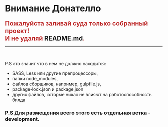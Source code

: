 # Внимание Донателло

<b style="color: #BF3030; font-size: 20px"> Пожалуйста заливай суда только собранный проект! </br>
И не удаляй <a href='#!' style="text-decoration:none;">README.md</a>.</b>

---------------------------------------

</br> 

P.S это значит что в нем не должно находится:

+ SASS, Less или другие препроцессоры,
+ папки node_modules,
+ файлов сборщиков, например, gulpfile.js,
+ package-lock.json и package.json
+ других файлов, которые никак не влияют на работоспособность билда

### P.S Для размещения всего этого есть отдельная ветка - development.

 

